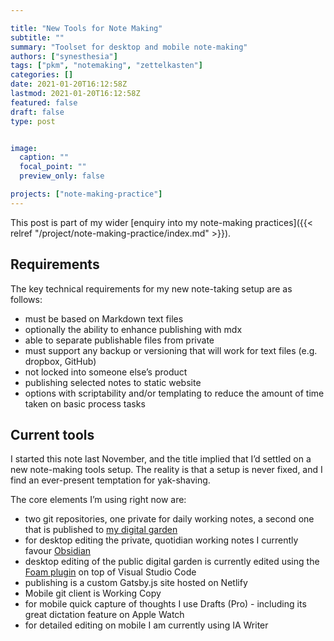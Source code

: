 ```yaml
---

title: "New Tools for Note Making"
subtitle: ""
summary: "Toolset for desktop and mobile note-making"
authors: ["synesthesia"]
tags: ["pkm", "notemaking", "zettelkasten"]
categories: []
date: 2021-01-20T16:12:58Z
lastmod: 2021-01-20T16:12:58Z
featured: false
draft: false
type: post


image:
  caption: ""
  focal_point: ""
  preview_only: false

projects: ["note-making-practice"]
---
```

This post is part of my wider [enquiry into my note-making practices]({{< relref  "/project/note-making-practice/index.md" >}}).

## Requirements 

The key technical requirements for my new note-taking setup are as follows:

* must be based on Markdown text files
* optionally the ability to enhance publishing with mdx
* able to separate publishable files from private
* must support any backup or versioning that will work for text files (e.g. dropbox, GitHub)
* not locked into someone else’s product
* publishing selected notes to static website
* options with scriptability and/or templating to reduce the amount of time taken on basic process tasks

## Current tools

I started this note last November, and the title implied that I’d settled on a new note-making tools setup. The reality is that a setup is never fixed, and I find an ever-present temptation for yak-shaving.

The core elements I’m using right now are:

- two git repositories, one private for daily working notes, a second one that is published to [my digital garden](https://garden.synesthesia.co.uk)
- for desktop editing the private, quotidian working notes I currently favour [Obsidian](https://obsidian.md)
- desktop editing of the public digital garden is currently edited using the [Foam plugin](https://foambubble.github.io/foam/) on top of Visual Studio Code
- publishing is a custom Gatsby.js site hosted on Netlify
- Mobile git client is Working Copy
- for mobile quick capture of thoughts I use Drafts (Pro) - including its great dictation feature on Apple Watch 
- for detailed editing on mobile I am currently using IA Writer
